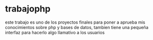 # trabajophp
este trabajo es uno de los proyectos finales para poner a aprueba mis conocimientos sobre php y  bases de datos, tambien tiene una pequeña interfaz para hacerlo algo llamativo a los usuarios
